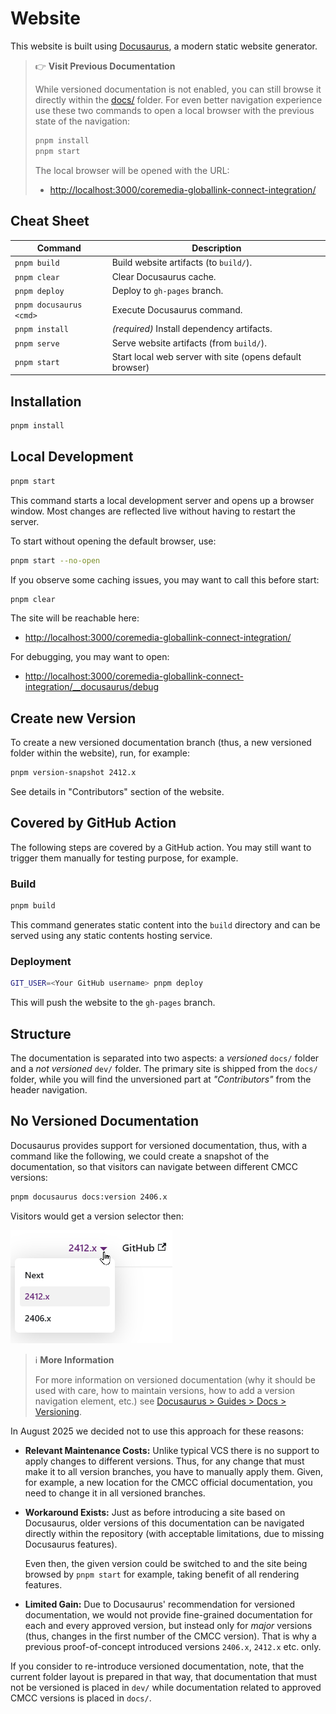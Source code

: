 # Website

This website is built using [Docusaurus](https://docusaurus.io/), a modern
static website generator.

> 👉 **Visit Previous Documentation**
>
> While versioned documentation is not enabled, you can still browse it directly
> within the [docs/](./docs/) folder. For even better navigation experience
> use these two commands to open a local browser with the previous state of
> the navigation:
>
> ```bash
> pnpm install
> pnpm start
> ```
>
> The local browser will be opened with the URL:
>
> * <http://localhost:3000/coremedia-globallink-connect-integration/>

## Cheat Sheet

| Command                   | Description                                              |
|---------------------------|----------------------------------------------------------|
| `pnpm build`              | Build website artifacts (to `build/`).                   |
| `pnpm clear`              | Clear Docusaurus cache.                                  |
| `pnpm deploy`             | Deploy to `gh-pages` branch.                             |
| `pnpm docusaurus <cmd>`   | Execute Docusaurus command.                              |
| `pnpm install`            | _(required)_ Install dependency artifacts.               |
| `pnpm serve`              | Serve website artifacts (from `build/`).                 |
| `pnpm start`              | Start local web server with site (opens default browser) |

## Installation

```bash
pnpm install
```

## Local Development

```bash
pnpm start
```

This command starts a local development server and opens up a browser window.
Most changes are reflected live without having to restart the server.

To start without opening the default browser, use:

```bash
pnpm start --no-open
```

If you observe some caching issues, you may want to call this before start:

```bash
pnpm clear
```

The site will be reachable here:

* <http://localhost:3000/coremedia-globallink-connect-integration/>

For debugging, you may want to open:

* <http://localhost:3000/coremedia-globallink-connect-integration/__docusaurus/debug>

## Create new Version

To create a new versioned documentation branch (thus, a new versioned folder
within the website), run, for example:

```bash
pnpm version-snapshot 2412.x
```

See details in "Contributors" section of the website.

## Covered by GitHub Action

The following steps are covered by a GitHub action. You may still want to
trigger them manually for testing purpose, for example.

### Build

```bash
pnpm build
```

This command generates static content into the `build` directory and can be
served using any static contents hosting service.

### Deployment

```bash
GIT_USER=<Your GitHub username> pnpm deploy
```

This will push the website to the `gh-pages` branch.

## Structure

The documentation is separated into two aspects: a _versioned_ `docs/` folder
and a _not versioned_ `dev/` folder. The primary site is shipped from the
`docs/` folder, while you will find the unversioned part at _"Contributors"_
from the header navigation.

## No Versioned Documentation

Docusaurus provides support for versioned documentation, thus, with a command
like the following, we could create a snapshot of the documentation, so that
visitors can navigate between different CMCC versions:

```bash
pnpm docusaurus docs:version 2406.x
```

Visitors would get a version selector then:

![CMCC Version Selector Example (powered by Docusaurus)](./cmcc-version-selector.png)

> ℹ️ **More Information**
>
> For more information on versioned documentation (why it should be used with care,
> how to maintain versions, how to add a version navigation element, etc.) see
> [Docusaurus > Guides > Docs > Versioning](https://docusaurus.io/docs/versioning).

In August 2025 we decided not to use this approach for these reasons:

* **Relevant Maintenance Costs:**
  Unlike typical VCS there is no support to apply changes to different versions.
  Thus, for any change that must make it to all version branches, you have to
  manually apply them. Given, for example, a new location for the CMCC official
  documentation, you need to change it in all versioned branches.

* **Workaround Exists:**
  Just as before introducing a site based on Docusaurus, older versions of this
  documentation can be navigated directly within the repository (with acceptable
  limitations, due to missing Docusaurus features).

  Even then, the given version could be switched to and the site being
  browsed by `pnpm start` for example, taking benefit of all rendering
  features.

* **Limited Gain:**
  Due to Docusaurus' recommendation for versioned documentation, we would not
  provide fine-grained documentation for each and every approved version, but
  instead only for _major_ versions (thus, changes in the first number of the
  CMCC version). That is why a previous proof-of-concept introduced versions
  `2406.x`, `2412.x` etc. only.

If you consider to re-introduce versioned documentation, note, that the current
folder layout is prepared in that way, that documentation that must not be
versioned is placed in `dev/` while documentation related to approved CMCC
versions is placed in `docs/`.
